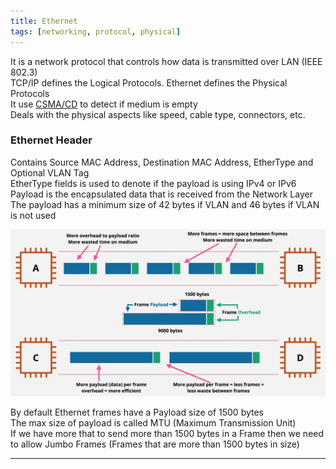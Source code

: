 ```yaml
---
title: Ethernet
tags: [networking, protocol, physical]
---
```


It is a network protocol that controls how data is transmitted over LAN (IEEE 802.3)  
TCP/IP defines the Logical Protocols. Ethernet defines the Physical Protocols  
It use [CSMA/CD](CSMA-CD.md) to detect if medium is empty  
Deals with the physical aspects like speed, cable type, connectors, etc.

### Ethernet Header

Contains Source MAC Address, Destination MAC Address, EtherType and Optional VLAN Tag  
EtherType fields is used to denote if the payload is using IPv4 or IPv6  
Payload is the encapsulated data that is received from the Network Layer  
The payload has a minimum size of 42 bytes if VLAN and 46 bytes if VLAN is not used  

![Jumbo Frames and MTU|540](../../images/mtu-and-jumbo-frames.png)

By default Ethernet frames have a Payload size of 1500 bytes  
The max size of payload is called MTU (Maximum Transmission Unit)  
If we have more that to send more than 1500 bytes in a Frame then we need to allow Jumbo Frames (Frames that are more than 1500 bytes in size)

---
